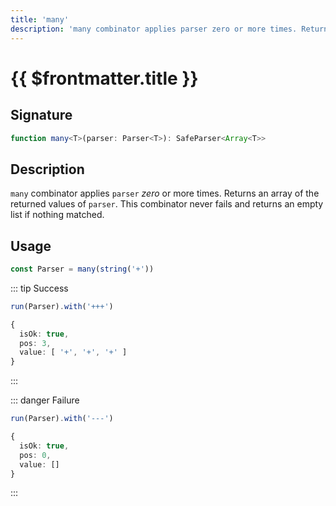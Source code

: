 ```yaml
---
title: 'many'
description: 'many combinator applies parser zero or more times. Returns an array of the returned values of parser.'
---
```


# {{ $frontmatter.title }}

## Signature

```ts
function many<T>(parser: Parser<T>): SafeParser<Array<T>>
```

## Description

`many` combinator applies `parser` *zero* or more times. Returns an array of the returned values of `parser`. This combinator never fails and returns an empty list if nothing matched.

## Usage

```ts
const Parser = many(string('+'))
```

::: tip Success
```ts
run(Parser).with('+++')

{
  isOk: true,
  pos: 3,
  value: [ '+', '+', '+' ]
}
```
:::

::: danger Failure
```ts
run(Parser).with('---')

{
  isOk: true,
  pos: 0,
  value: []
}
```
:::
